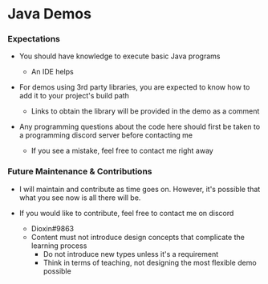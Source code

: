 # Java Demos
### Expectations
 - You should have knowledge to execute basic Java programs
   - An IDE helps
   
 - For demos using 3rd party libraries, you are expected to know how to add it to your project's build path
   - Links to obtain the library will be provided in the demo as a comment
   
 - Any programming questions about the code here should first be taken to a programming discord server before contacting me
   - If you see a mistake, feel free to contact me right away
   
### Future Maintenance & Contributions
 - I will maintain and contribute as time goes on. However, it's possible that what you see now is all there will be.
 
 - If you would like to contribute, feel free to contact me on discord
 
   - Dioxin#9863
   - Content must not introduce design concepts that complicate the learning process
     - Do not introduce new types unless it's a requirement
     - Think in terms of teaching, not designing the most flexible demo possible
     